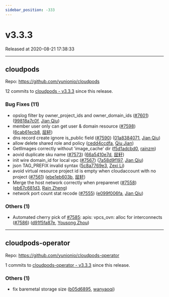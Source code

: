 ```yaml
---
sidebar_position: -333
---
```


# v3.3.3

Released at 2020-08-21 17:38:33

-----

## cloudpods

Repo: https://github.com/yunionio/cloudpods

12 commits to [cloudpods - v3.3.3] since this release.

### Bug Fixes (11)
- opslog filter by owner_project_ids and owner_domain_ids ([#7601](https://github.com/yunionio/cloudpods/issues/7601)) ([99818a7c0f](https://github.com/yunionio/cloudpods/commit/99818a7c0fb66a3ab4eb83753407026cf592a6bd), [Jian Qiu](mailto:swordqiu@gmail.com))
- member user only can get user & domain resource ([#7598](https://github.com/yunionio/cloudpods/issues/7598)) ([6cab61ecb8](https://github.com/yunionio/cloudpods/commit/6cab61ecb812eb3f6d05c22a82fcd97aec0ea4e3), [屈轩](mailto:qu_xuan@icloud.com))
- dns record create ignore is_public field ([#7590](https://github.com/yunionio/cloudpods/issues/7590)) ([01a8384071](https://github.com/yunionio/cloudpods/commit/01a8384071c8b9448969ca14815c61907e063db4), [Jian Qiu](mailto:swordqiu@gmail.com))
- allow delete shared role and policy ([cedd4ccdfa](https://github.com/yunionio/cloudpods/commit/cedd4ccdfae91f7a7c105da942ccad3b173a79a2), [Qiu Jian](mailto:qiujian@yunionyun.com))
- GetIImages correctly without 'image_cache' dir ([f5d1adcbd0](https://github.com/yunionio/cloudpods/commit/f5d1adcbd0da4ff63d1a8de18e263cf2ab5aaaa9), [rainzm](mailto:mjoycarry@gmail.com))
- aovid duplicate sku name ([#7573](https://github.com/yunionio/cloudpods/issues/7573)) ([66a5410e7d](https://github.com/yunionio/cloudpods/commit/66a5410e7d6850897f9ac73f941da1d9d32babe5), [屈轩](mailto:qu_xuan@icloud.com))
- init wire domain_id for local vpc ([#7567](https://github.com/yunionio/cloudpods/issues/7567)) ([7a58d9f197](https://github.com/yunionio/cloudpods/commit/7a58d9f197544a705c8c4709c2518a3813fcf0db), [Jian Qiu](mailto:swordqiu@gmail.com))
- json TAG_PREFIX invalid syntax ([5c8a7769e3](https://github.com/yunionio/cloudpods/commit/5c8a7769e30699c9f36705cf32d88ef286e801be), [Zexi Li](mailto:zexi.li@qq.com))
- avoid virtual resource project id is empty when cloudaccount with no project ([#7561](https://github.com/yunionio/cloudpods/issues/7561)) ([ebe1eb603b](https://github.com/yunionio/cloudpods/commit/ebe1eb603bca2499f1a0f44ef90c4022c179fce9), [屈轩](mailto:qu_xuan@icloud.com))
- Merge the host network correctly when preparenet ([#7558](https://github.com/yunionio/cloudpods/issues/7558)) ([eb67c681d3](https://github.com/yunionio/cloudpods/commit/eb67c681d342196231f19c799979023288048163), [Rain Zheng](mailto:mjoycarry@gmail.com))
- network port count stat recode ([#7555](https://github.com/yunionio/cloudpods/issues/7555)) ([e099f006fa](https://github.com/yunionio/cloudpods/commit/e099f006fa83fbeec2c44a47fbf7a9d8f5d2dd71), [Jian Qiu](mailto:swordqiu@gmail.com))

### Others (1)
- Automated cherry pick of [#7585](https://github.com/yunionio/cloudpods/issues/7585): apis: vpcs_ovn: alloc for interconnects ([#7586](https://github.com/yunionio/cloudpods/issues/7586)) ([d91f5fa87e](https://github.com/yunionio/cloudpods/commit/d91f5fa87ea7e3cbcd602fa12ca9604f02fb18c6), [Yousong Zhou](mailto:yszhou4tech@gmail.com))

[cloudpods - v3.3.3]: https://github.com/yunionio/cloudpods/compare/v3.3.2...v3.3.3
-----

## cloudpods-operator

Repo: https://github.com/yunionio/cloudpods-operator

1 commits to [cloudpods-operator - v3.3.3] since this release.

### Others (1)
- fix baremetal storage size ([b05d6895](https://github.com/yunionio/cloudpods-operator/commit/b05d6895a2f5443bdda449082ba7909139269d0c), [wanyaoqi](mailto:wanyaoqi@yunionyun.com))

[cloudpods-operator - v3.3.3]: https://github.com/yunionio/cloudpods-operator/compare/v3.3.2...v3.3.3

